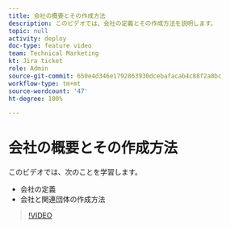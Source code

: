 ```yaml
---
title: 会社の概要とその作成方法
description: このビデオでは、会社の定義とその作成方法を説明します。
topic: null
activity: deploy
doc-type: feature video
team: Technical Marketing
kt: Jira ticket
role: Admin
source-git-commit: 650e4d346e1792863930dcebafacab4c88f2a8bc
workflow-type: tm+mt
source-wordcount: '47'
ht-degree: 100%

---
```


# 会社の概要とその作成方法

このビデオでは、次のことを学習します。

* 会社の定義
* 会社と関連団体の作成方法

>[!VIDEO](https://video.tv.adobe.com/v/335069/?quality=12&learn=on)
